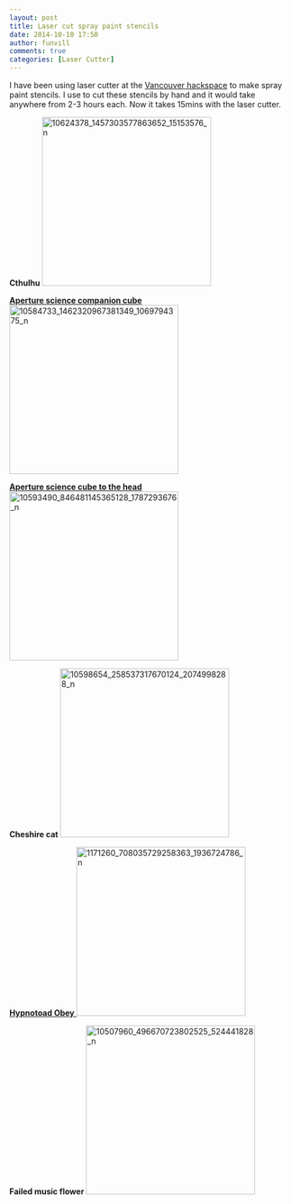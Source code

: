 ```yaml
---
layout: post
title: Laser cut spray paint stencils
date: 2014-10-10 17:50
author: funvill
comments: true
categories: [Laser Cutter]
---
```

I have been using laser cutter at the <a href="https://vancouver.hackspace.ca/">Vancouver hackspace</a> to make spray paint stencils. I use to cut these stencils by hand and it would take anywhere from 2-3 hours each. Now it takes 15mins with the laser cutter.

<strong>Cthulhu
</strong><a href="http://www.abluestar.com/blog/wp-content/uploads/2014/10/10624378_1457303577863652_15153576_n.jpg"><img class="alignnone size-medium wp-image-4007" src="http://www.abluestar.com/blog/wp-content/uploads/2014/10/10624378_1457303577863652_15153576_n-300x300.jpg" alt="10624378_1457303577863652_15153576_n" width="300" height="300" /></a>

<a href="http://www.abluestar.com/blog/wp-content/uploads/2014/10/10584733_1462320967381349_1069794375_n.jpg"><strong>Aperture science companion cube</strong><img class="alignnone size-medium wp-image-4008" src="http://www.abluestar.com/blog/wp-content/uploads/2014/10/10584733_1462320967381349_1069794375_n-300x300.jpg" alt="10584733_1462320967381349_1069794375_n" width="300" height="300" /></a>

<a href="http://www.abluestar.com/blog/wp-content/uploads/2014/10/10593490_846481145365128_1787293676_n.jpg"><strong>Aperture science cube to the head</strong><img class="alignnone size-medium wp-image-4009" src="http://www.abluestar.com/blog/wp-content/uploads/2014/10/10593490_846481145365128_1787293676_n-300x300.jpg" alt="10593490_846481145365128_1787293676_n" width="300" height="300" /></a>

<strong>Cheshire cat</strong>
<a href="http://www.abluestar.com/blog/wp-content/uploads/2014/10/10598654_258537317670124_2074998288_n.jpg"><img class="alignnone size-medium wp-image-4010" src="http://www.abluestar.com/blog/wp-content/uploads/2014/10/10598654_258537317670124_2074998288_n-300x300.jpg" alt="10598654_258537317670124_2074998288_n" width="300" height="300" /></a>

<a href="http://www.abluestar.com/blog/wp-content/uploads/2014/10/1171260_708035729258363_1936724786_n.jpg"><strong>Hypnotoad Obey</strong>
</a><a href="http://www.abluestar.com/blog/wp-content/uploads/2014/10/1171260_708035729258363_1936724786_n.jpg"><img class="alignnone size-medium wp-image-4012" src="http://www.abluestar.com/blog/wp-content/uploads/2014/10/1171260_708035729258363_1936724786_n-300x300.jpg" alt="1171260_708035729258363_1936724786_n" width="300" height="300" /></a>

<strong>Failed music flower</strong>
<img class="alignnone size-medium wp-image-4011" src="http://www.abluestar.com/blog/wp-content/uploads/2014/10/10507960_496670723802525_524441828_n-300x300.jpg" alt="10507960_496670723802525_524441828_n" width="300" height="300" />
